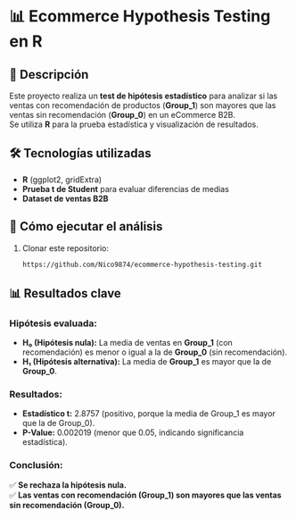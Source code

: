 # 📊 Ecommerce Hypothesis Testing en R

## 📌 Descripción  
Este proyecto realiza un **test de hipótesis estadístico** para analizar si las ventas con recomendación de productos (**Group_1**) son mayores que las ventas sin recomendación (**Group_0**) en un eCommerce B2B.  
Se utiliza **R** para la prueba estadística y visualización de resultados.

## 🛠 Tecnologías utilizadas  
- **R** (ggplot2, gridExtra)  
- **Prueba t de Student** para evaluar diferencias de medias  
- **Dataset de ventas B2B**  

## 🚀 Cómo ejecutar el análisis  
1. Clonar este repositorio:
   ```sh
   https://github.com/Nico9874/ecommerce-hypothesis-testing.git

## 📊 Resultados clave  

### **Hipótesis evaluada:**  
- **H₀ (Hipótesis nula):** La media de ventas en **Group_1** (con recomendación) es menor o igual a la de **Group_0** (sin recomendación).  
- **H₁ (Hipótesis alternativa):** La media de **Group_1** es mayor que la de **Group_0**.  

### **Resultados:**  
- **Estadístico t:** 2.8757 (positivo, porque la media de Group_1 es mayor que la de Group_0).  
- **P-Value:** 0.002019 (menor que 0.05, indicando significancia estadística).  

### **Conclusión:**  
✅ **Se rechaza la hipótesis nula.**  
✅ **Las ventas con recomendación (Group_1) son mayores que las ventas sin recomendación (Group_0).**  
